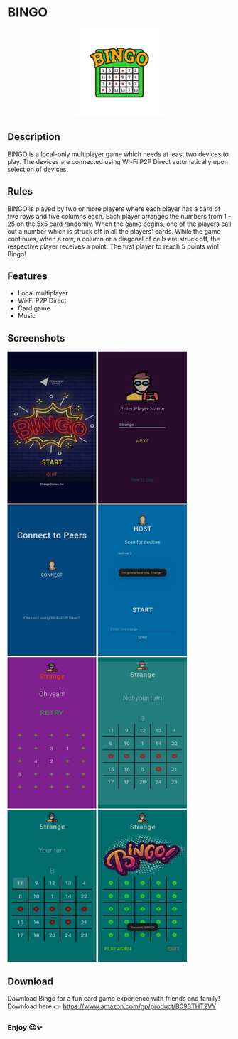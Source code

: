 # BINGO

<div align="center">
  <img src="app\src\main\bingoicon-playstore.png" width=200>
</div>

## Description
BINGO is a local-only multiplayer game which needs at least two devices to play.
The devices are connected using Wi-Fi P2P Direct automatically upon selection of devices.

## Rules
BINGO is played by two or more players where each player has a card of five rows and five columns each. 
Each player arranges the numbers from 1 - 25 on the 5x5 card randomly. When the game begins, one of the players call out a number which is struck off in all the players' cards. 
While the game continues, when a row, a column or a diagonal of cells are struck off, the respective player receives a point. 
The first player to reach 5 points win! Bingo!

## Features
- Local multiplayer
- Wi-Fi P2P Direct
- Card game
- Music

## Screenshots
<img src="screenshots/1.jpg" width="200"> <img src="screenshots/2.jpg" width="200"> 
<img src="screenshots/3.jpg" width="200"> <img src="screenshots/4.jpg" width="200"> 
<img src="screenshots/5.jpg" width="200"> <img src="screenshots/6.jpg" width="200"> 
<img src="screenshots/7.jpg" width="200"> <img src="screenshots/8.jpg" width="200"> 

## Download
Download Bingo for a fun card game experience with friends and family!
Download here 👉 https://www.amazon.com/gp/product/B093THT2VY

### Enjoy 😉✨
